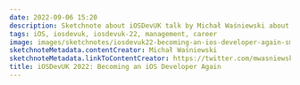 ```yaml
---
date: 2022-09-06 15:20
description: Sketchnote about iOSDevUK talk by Michał Waśniewski about becoming an iOS developer again after being in a management role
tags: iOS, iosdevuk, iosdevuk-22, management, career
image: images/sketchnotes/iosdevuk22-becoming-an-ios-developer-again-small.jpg
sketchnoteMetadata.contentCreator: Michał Waśniewski
sketchnoteMetadata.linkToContentCreator: https://twitter.com/mwasniewski
title: iOSDevUK 2022: Becoming an iOS Developer Again
---
```

